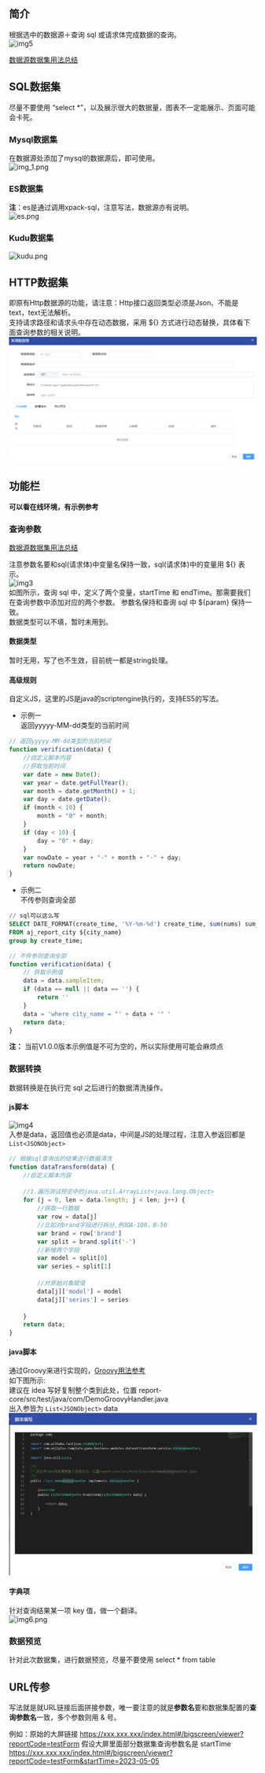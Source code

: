 ## 简介

根据选中的数据源＋查询 sql 或请求体完成数据的查询。<br>
![img5](../picture/dateset/img_5.png) <br>

[数据源数据集用法总结](https://my.oschina.net/u/4517014/blog/5270828) <br>

## SQL数据集

尽量不要使用 “select *”，以及展示很大的数据量，图表不一定能展示、页面可能会卡死。 <br>

### Mysql数据集

在数据源处添加了mysql的数据源后，即可使用。<br>
![img_1.png](../picture/dateset/img_1.png) <br>

### ES数据集

**注**：es是通过调用xpack-sql，注意写法，数据源亦有说明。 <br>
![es.png](../picture/dateset/img.png) <br>

### Kudu数据集

![kudu.png](../picture/dateset/img_2.png) <br>

## HTTP数据集

即原有Http数据源的功能，请注意：Http接口返回类型必须是Json、不能是text，text无法解析。 <br>
支持请求路径和请求头中存在动态数据，采用 ${} 方式进行动态替换，具体看下面查询参数的相关说明。 <br>
![http.png](../picture/dateset/img_7.png) <br>

## 功能栏

**可以看在线环境，有示例参考** <br>

### 查询参数

[数据源数据集用法总结](https://my.oschina.net/u/4517014/blog/5270828) <br>

注意参数名要和sql(请求体)中变量名保持一致，sql(请求体)中的变量用 ${} 表示。 <br>
![img3](../picture/dateset/img_3.png) <br>
如图所示，查询 sql 中，定义了两个变量，startTime 和 endTime。那需要我们在查询参数中添加对应的两个参数。 参数名保持和查询 sql
中 ${param} 保持一致。<br>
数据类型可以不填，暂时未用到。

#### 数据类型

暂时无用，写了也不生效，目前统一都是string处理。 <br>

#### 高级规则

自定义JS，这里的JS是java的scriptengine执行的，支持ES5的写法。

- 示例一 <br>
  返回yyyyy-MM-dd类型的当前时间

```js
// 返回yyyyy-MM-dd类型的当前时间
function verification(data) {
    //自定义脚本内容
    //获取当前时间
    var date = new Date();
    var year = date.getFullYear();
    var month = date.getMonth() + 1;
    var day = date.getDate();
    if (month < 10) {
        month = "0" + month;
    }
    if (day < 10) {
        day = "0" + day;
    }
    var nowDate = year + "-" + month + "-" + day;
    return nowDate;
}
```

- 示例二 <br>
  不传参则查询全部

```sql
// sql可以这么写
SELECT DATE_FORMAT(create_time, '%Y-%m-%d') create_time, sum(nums) sum_nums
FROM aj_report_city ${city_name}
group by create_time;
```

```js
// 不传参则查询全部
function verification(data) {
    // 获取示例值
    data = data.sampleItem;
    if (data == null || data == '') {
        return ''
    }
    data = 'where city_name = "' + data + '" '
    return data;
}
```

**注：** 当前V1.0.0版本示例值是不可为空的，所以实际使用可能会麻烦点

### 数据转换

数据转换是在执行完 sql 之后进行的数据清洗操作。

#### js脚本

![img4](../picture/dateset/img_4.png) <br>
入参是data，返回值也必须是data，中间是JS的处理过程，注意入参返回都是``List<JSONObject>``

```js
// 根据sql查询出的结果进行数据清洗
function dataTransform(data) {
    //自定义脚本内容

    //1.遍历测试预览中的java.util.ArrayList<java.lang.Object>
    for (j = 0, len = data.length; j < len; j++) {
        //获取一行数据
        var row = data[j]
        //比如对brand字段进行拆分,例如A-100，B-50
        var brand = row['brand']
        var split = brand.split('-')
        //新增两个字段
        var model = split[0]
        var series = split[1]

        //对原始对象赋值
        data[j]['model'] = model
        data[j]['series'] = series

    }
    return data;
}
```

#### java脚本

通过Groovy来进行实现的，[Groovy用法参考](https://my.oschina.net/u/4517014/blog/5526324) <br>
如下图所示: <br>
建议在 idea 写好复制整个类到此处，位置 report-core/src/test/java/com/DemoGroovyHandler.java <br>
出入参皆为 ``List<JSONObject>`` data
![img8](../picture/dateset/img_8.png) <br>

#### 字典项

针对查询结果某一项 key 值，做一个翻译。<br>
![img6.png](../picture/dateset/img_6.png) <br>

### 数据预览

针对此次数据集，进行数据预览，尽量不要使用 select * from table <br>

## URL传参

写法就是就URL链接后面拼接参数，唯一要注意的就是**参数名**要和数据集配置的**查询参数名**一致，多个参数则用 & 号。

例如：原始的大屏链接
https://xxx.xxx.xxx/index.html#/bigscreen/viewer?reportCode=testForm
假设大屏里面部分数据集查询参数名是 startTime 
https://xxx.xxx.xxx/index.html#/bigscreen/viewer?reportCode=testForm&startTime=2023-05-05
